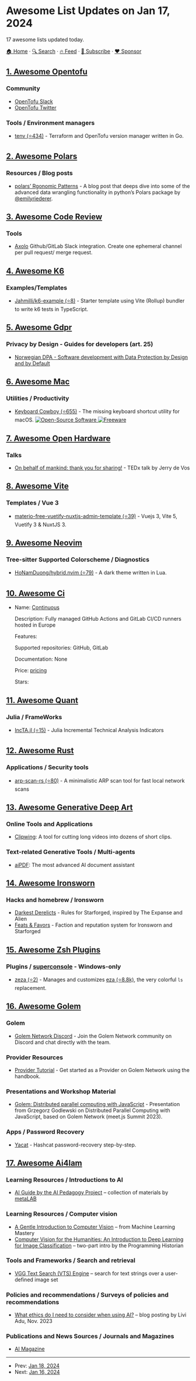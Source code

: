 # Awesome List Updates on Jan 17, 2024

17 awesome lists updated today.

[🏠 Home](/README.md) · [🔍 Search](https://www.trackawesomelist.com/search/) · [🔥 Feed](https://www.trackawesomelist.com/rss.xml) · [📮 Subscribe](https://trackawesomelist.us17.list-manage.com/subscribe?u=d2f0117aa829c83a63ec63c2f&id=36a103854c) · [❤️  Sponsor](https://github.com/sponsors/theowenyoung)



## [1. Awesome Opentofu](/content/virtualroot/awesome-opentofu/README.md)

### Community

*   [OpenTofu Slack](https://opentofu.org/slack)
*   [OpenTofu Twitter](https://twitter.com/opentofuorg)

### Tools / Environment managers

*   [tenv (⭐434)](https://github.com/tofuutils/tenv) - Terraform and OpenTofu version manager written in Go.

## [2. Awesome Polars](/content/ddotta/awesome-polars/README.md)

### Resources / Blog posts

*   [polars’ Rgonomic Patterns](https://www.emilyriederer.com/post/py-rgo-polars/) - A blog post that deeps dive into some of the advanced data wrangling functionality in python’s Polars package by [@emilyriederer](https://github.com/emilyriederer).

## [3. Awesome Code Review](/content/joho/awesome-code-review/README.md)

### Tools

*   [Axolo](https://www.axolo.co) Github/GitLab Slack integration. Create one ephemeral channel per pull request/ merge request.

## [4. Awesome K6](/content/grafana/awesome-k6/README.md)

### Examples/Templates

*   [Jahmilli/k6-example (⭐8)](https://github.com/Jahmilli/k6-example) - Starter template using Vite (Rollup) bundler to write k6 tests in TypeScript.

## [5. Awesome Gdpr](/content/bakke92/awesome-gdpr/README.md)

### Privacy by Design - Guides for developers (art. 25)

*   [Norwegian DPA - Software development with Data Protection by Design and by Default](https://www.datatilsynet.no/en/about-privacy/virksomhetenes-plikter/data-protection-by-design-and-by-default/)

## [6. Awesome Mac](/content/jaywcjlove/awesome-mac/README.md)

### Utilities / Productivity

*   [Keyboard Cowboy (⭐655)](https://github.com/zenangst/KeyboardCowboy) - The missing keyboard shortcut utility for macOS. [![Open-Source Software](https://jaywcjlove.github.io/sb/ico/min-oss.svg "Open Source Software") ![Freeware](https://jaywcjlove.github.io/sb/ico/min-free.svg "Freeware")](https://github.com/zenangst/KeyboardCowboy)

## [7. Awesome Open Hardware](/content/delftopenhardware/awesome-open-hardware/README.md)

### Talks

*   [On behalf of mankind: thank you for sharing!](https://www.youtube.com/watch?v=HBS8sS138GE) - TEDx talk by Jerry de Vos

## [8. Awesome Vite](/content/vitejs/awesome-vite/README.md)

### Templates / Vue 3

*   [materio-free-vuetify-nuxtjs-admin-template (⭐39)](https://github.com/themeselection/materio-vuetify-nuxtjs-admin-template-free) - Vuejs 3, Vite 5, Vuetify 3 & NuxtJS 3.

## [9. Awesome Neovim](/content/rockerBOO/awesome-neovim/README.md)

### Tree-sitter Supported Colorscheme / Diagnostics

*   [HoNamDuong/hybrid.nvim (⭐79)](https://github.com/HoNamDuong/hybrid.nvim) - A dark theme written in Lua.

## [10. Awesome Ci](/content/ligurio/awesome-ci/README.md)

- Name: [Continuous](https://continuous.sh/)

  Description: Fully managed GitHub Actions and GitLab CI/CD runners hosted in Europe

  Features: 

  Supported repositories: GitHub, GitLab

  Documentation: None

  Price: [pricing](https://continuous.sh/)

  Stars: 



## [11. Awesome Quant](/content/wilsonfreitas/awesome-quant/README.md)

### Julia / FrameWorks

*   [IncTA.jl (⭐15)](https://github.com/femtotrader/IncTA.jl) - Julia Incremental Technical Analysis Indicators

## [12. Awesome Rust](/content/rust-unofficial/awesome-rust/README.md)

### Applications / Security tools

*   [arp-scan-rs (⭐80)](https://github.com/kongbytes/arp-scan-rs) - A minimalistic ARP scan tool for fast local network scans

## [13. Awesome Generative Deep Art](/content/filipecalegario/awesome-generative-deep-art/README.md)

### Online Tools and Applications

*   [Clipwing](https://clipwing.pro/): A tool for cutting long videos into dozens of short clips.

### Text-related Generative Tools / Multi-agents

*   [aiPDF](https://aipdf.ai): The most advanced AI document assistant

## [14. Awesome Ironsworn](/content/Billiam/awesome-ironsworn/README.md)

### Hacks and homebrew / Ironsworn

*   [Darkest Derelicts](https://jaderavens.itch.io/darkest-derelicts) - Rules for Starforged, inspired by The Expanse and Alien
*   [Feats & Favors](https://satan-bouchuncoin.itch.io/feats-favors) - Faction and reputation system for Ironsworn and Starforged

## [15. Awesome Zsh Plugins](/content/unixorn/awesome-zsh-plugins/README.md)

### Plugins / [superconsole](https://github.com/alexchmykhalo/superconsole) - Windows-only

*   [zeza (⭐2)](https://github.com/duggum/zeza) - Manages and customizes [eza (⭐8.8k)](https://github.com/eza-community/eza), the very colorful `ls` replacement.

## [16. Awesome Golem](/content/golemfactory/awesome-golem/README.md)

### Golem

*   [Golem Network Discord](https://chat.golem.network/) - Join the Golem Network community on Discord and chat directly with the team.

### Provider Resources

*   [Provider Tutorial](https://docs.golem.network/docs/providers/provider-installation) - Get started as a Provider on Golem Network using the handbook.

### Presentations and Workshop Material

*   [Golem: Distributed parallel computing with JavaScript](https://www.youtube.com/watch?v=2iUhqOJUsoI) - Presentation from Grzegorz Godlewski on Distributed Parallel Computing with JavaScript, based on Golem Network (meet.js Summit 2023).

### Apps / Password Recovery

*   [Yacat](https://docs.golem.network/docs/creators/python/tutorials/task-example-2-hashcat) - Hashcat password-recovery step-by-step.

## [17. Awesome Ai4lam](/content/AI4LAM/awesome-ai4lam/README.md)

### Learning Resources / Introductions to AI

*   [AI Guide by the AI Pedagogy Project](https://aipedagogy.org) – collection of materials by [metaLAB](https://mlml.io/about/)

### Learning Resources / Computer vision

*   [A Gentle Introduction to Computer Vision](https://machinelearningmastery.com/what-is-computer-vision/) – from Machine Learning Mastery
*   [Computer Vision for the Humanities: An Introduction to Deep Learning for Image Classification](https://programminghistorian.org/en/lessons/computer-vision-deep-learning-pt1) – two-part intro by the Programming Historian

### Tools and Frameworks / Search and retrieval

*   [VGG Text Search (VTS) Engine](https://www.robots.ox.ac.uk/~vgg/software/vts/) – search for text strings over a user-defined image set

### Policies and recommendations / Surveys of policies and recommendations

*   [What ethics do I need to consider when using AI?](https://www.muchaduabout.com/post/what-ethics-do-i-need-to-consider-when-using-ai) – blog posting by Livi Adu, Nov. 2023

### Publications and News Sources / Journals and Magazines

*   [AI Magazine](https://onlinelibrary.wiley.com/loi/23719621)

---

- Prev: [Jan 18, 2024](/content/2024/01/18/README.md)
- Next: [Jan 16, 2024](/content/2024/01/16/README.md)